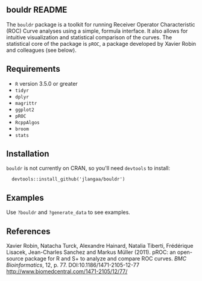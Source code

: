 ## bouldr README
The `bouldr` package is a toolkit for running Receiver Operator Characteristic (ROC) Curve analyses using a simple, formula interface. It also allows for intuitive visualization and statistical comparison of the curves. The statistical core of the package is `pROC`, a package developed by Xavier Robin and colleagues (see below).


## Requirements
- `R` version 3.5.0 or greater
- `tidyr`
- `dplyr`
- `magrittr`
- `ggplot2`
- `pROC`
- `RcppAlgos`
- `broom`
- `stats`

## Installation

`bouldr` is not currently on CRAN, so you'll need `devtools` to install:

```
  devtools::install_github('jlangaa/bouldr')
```

## Examples

Use `?bouldr` and `?generate_data` to see examples.

## References

Xavier Robin, Natacha Turck, Alexandre Hainard, Natalia Tiberti, Frédérique Lisacek, Jean-Charles Sanchez and Markus Müller (2011). pROC: an open-source package for R and S+ to analyze and compare ROC curves. *BMC Bioinformatics*, 12, p. 77.  DOI:10.1186/1471-2105-12-77 <http://www.biomedcentral.com/1471-2105/12/77/>
